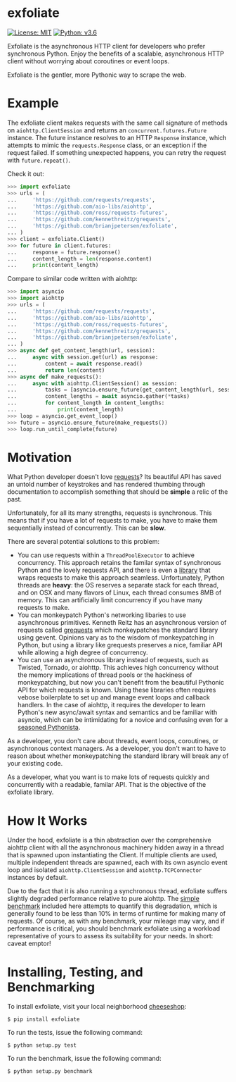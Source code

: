 # exfoliate
[![License: MIT](https://img.shields.io/badge/License-MIT-yellow.svg)](https://opensource.org/licenses/MIT) [![Python: v3.6](https://img.shields.io/pypi/pyversions/exfoliate.svg)](https://pypi.python.org/pypi/exfoliate)

Exfoliate is the asynchronous HTTP client for developers who prefer synchronous Python.  Enjoy the benefits of a scalable, asynchronous HTTP client without worrying about coroutines or event loops.

Exfoliate is the gentler, more Pythonic way to scrape the web.

# Example

The exfoliate client makes requests with the same call signature of methods on ```aiohttp.ClientSession``` and returns an ```concurrent.futures.Future``` instance.  The future instance resolves to an HTTP ```Response``` instance, which attempts to mimic the ```requests.Response``` class, or an exception if the request failed.  If something unexpected happens, you can retry the request with ```future.repeat()```.

Check it out:

```python
>>> import exfoliate
>>> urls = (
...     'https://github.com/requests/requests',
...     'https://github.com/aio-libs/aiohttp',
...     'https://github.com/ross/requests-futures',
...     'https://github.com/kennethreitz/grequests',
...     'https://github.com/brianjpetersen/exfoliate',
... )
>>> client = exfoliate.Client()
>>> for future in client.futures:
...     response = future.response()
...     content_length = len(response.content)
...     print(content_length)
```

Compare to similar code written with aiohttp:

```python
>>> import asyncio
>>> import aiohttp
>>> urls = (
...     'https://github.com/requests/requests',
...     'https://github.com/aio-libs/aiohttp',
...     'https://github.com/ross/requests-futures',
...     'https://github.com/kennethreitz/grequests',
...     'https://github.com/brianjpetersen/exfoliate',
... )
>>> async def get_content_length(url, session):
...     async with session.get(url) as response:
...         content = await response.read()
...         return len(content)
>>> async def make_requests():
...     async with aiohttp.ClientSession() as session:
...         tasks = [asyncio.ensure_future(get_content_length(url, session)) for url in urls]
...         content_lengths = await asyncio.gather(*tasks)
...         for content_length in content_lengths:
...             print(content_length)
>>> loop = asyncio.get_event_loop()
>>> future = asyncio.ensure_future(make_requests())
>>> loop.run_until_complete(future)
```

# Motivation

What Python developer doesn't love [requests](https://github.com/requests/requests)?  Its beautiful API has saved an untold number of keystrokes and has rendered thumbing through documentation to accomplish something that should be **simple** a relic of the past.

Unfortunately, for all its many strengths, requests is synchronous.  This means that if you have a lot of requests to make, you have to make them sequentially instead of concurrently.  This can be **slow**.

There are several potential solutions to this problem:

* You can use requests within a ```ThreadPoolExecutor``` to achieve concurrency.  This approach retains the familar syntax of synchronous Python and the lovely requests API, and there is even a [library](https://github.com/ross/requests-futures) that wraps requests to make this approach seamless.  Unfortunately, Python threads are **heavy**: the OS reserves a separate stack for each thread, and on OSX and many flavors of Linux, each thread consumes 8MB of memory.  This can artificially limit concurrency if you have many requests to make.
* You can monkeypatch Python's networking libaries to use asynchronous primitives.  Kenneth Reitz has an asynchronous version of requests called [grequests](https://github.com/kennethreitz/grequests) which monkeypatches the standard library using gevent.  Opinions vary as to the wisdom of monkeypatching in Python, but using a library like grequests preserves a nice, familiar API while allowing a high degree of concurrency.
* You can use an asynchronous library instead of requests, such as Twisted, Tornado, or aiohttp.  This achieves high concurrency without the memory implications of thread pools or the hackiness of monkeypatching, but now you can't benefit from the beautiful Pythonic API for which requests is known.  Using these libraries often requires vebose boilerplate to set up and manage event loops and callback handlers.  In the case of aiohttp, it requires the developer to learn Python's new async/await syntax and semantics and be familiar with asyncio, which can be intimidating for a novice and confusing even for a [seasoned Pythonista](http://lucumr.pocoo.org/2016/10/30/i-dont-understand-asyncio/).

As a developer, you don't care about threads, event loops, coroutines, or asynchronous context managers.  As a developer, you don't want to have to reason about whether monkeypatching the standard library will break any of your existing code.  

As a developer, what you want is to make lots of requests quickly and concurrently with a readable, familar API.  That is the objective of the exfoliate library.

# How It Works

Under the hood, exfoliate is a thin abstraction over the comprehensive aiohttp client with all the asynchronous machinery hidden away in a thread that is spawned upon instantiating the Client.  If multiple clients are used, multiple independent threads are spawned, each with its own asyncio event loop and isolated ```aiohttp.ClientSession``` and ```aiohttp.TCPConnector``` instances by default.

Due to the fact that it is also running a synchronous thread, exfoliate suffers slightly degraded performance relative to pure aiohttp.  The [simple benchmark](./benchmark.py) included here attempts to quantify this degradation, which is generally found to be less than 10% in terms of runtime for making many of requests.  Of course, as with any benchmark, your mileage may vary, and if performance is critical, you should benchmark exfoliate using a workload representative of yours to assess its suitability for your needs.  In short: caveat emptor!

# Installing, Testing, and Benchmarking

To install exfoliate, visit your local neighborhood [cheeseshop](https://wiki.python.org/moin/CheeseShop):

```
$ pip install exfoliate
```

To run the tests, issue the following command:

```
$ python setup.py test
```

To run the benchmark, issue the following command:

```
$ python setup.py benchmark
```
